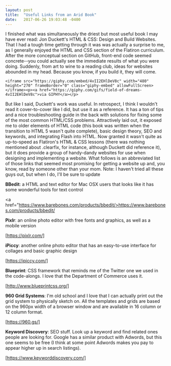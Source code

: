 ```yaml
---
layout: post
title:  "Useful Links from an Arid Book"
date:   2017-06-26 19:03:48 -0400
---
```



I finished what was simultaneously the driest but most useful book I may have ever read: Jon Duckett's HTML & CSS: Design and Build Websites. That I had a tough time getting through it was was actually a surprise to me, as I generally enjoyed the HTML and CSS section of the Flatiron curriculum. After the more conceptual section on GitHub, front-end code seemed concrete--you could actually see the immediate results of what you were doing. Suddenly, from art to wine to a reading club, ideas for websites abounded in my head. Because you know, if you build it, they will come.

```
<iframe src="https://giphy.com/embed/4vII2EHlDeV8c" width="480" height="270" frameBorder="0" class="giphy-embed" allowFullScreen></iframe><p><a href="https://giphy.com/gifs/field-of-dreams-4vII2EHlDeV8c">via GIPHY</a></p>
```

But like I said, Duckett's work was useful. In retrospect, I think I wouldn't read it cover-to-cover like I did, but use it as a reference. It has a ton of tips and a nice troubleshooting guide in the back with solutions for fixing some of the most common HTML/CSS problems. Attractively laid out, it exposed me to older elements of HTML code (this book was written when the transition to HTML 5 wasn't quite complete), basic design theory, SEO and keywords, and integrating Flash into HTML. Now granted it wasn't quite as up-to-speed as Flatiron's HTML & CSS lessons (there was nothing mentioned about .clearfix, for instance, although Duckett did reference it), but it does provide a group of handy-dandy websites for use when designing and implementing a website. What follows is an abbreviated list of those links that seemed most promising for getting a website up and, you know, read by someone other than your mom. Note: I haven't tried all these guys out, but when I do, I'll be sure to update 

**BBedit**: a HTML and text editor for Mac OSX users that looks like it has some wonderful tools for text control

<a href="https://www.barebones.com/products/bbedit/>https://www.barebones.com/products/bbedit/</a>

**Pixlr**: an online photo editor with free fonts and graphics, as well as a mobile version

[https://pixlr.com/]

**iPiccy**: another online photo editor that has an easy-to-use interface for collages and basic graphic design

[https://ipiccy.com/]

**Blueprint**: CSS framework that reminds me of the Twitter one we used in the code-alongs. I love that the Department of Commerce uses it.

[http://www.blueprintcss.org/]

**960 Grid Systems**: I'm old school and I love that I can actually print out the grid system to physically sketch on. All the templates and grids are based on the 960px width of a browser window and are available in 16 column or 12 column format.

[https://960.gs/]

**Keyword Discovery**: SEO stuff. Look up a keyword and find related ones people are looking for. Google has a similar product with Adwords, but this one seems to be free (I think at some point Adwords makes you pay to appear higher up in search listings).

[https://www.keyworddiscovery.com/]


